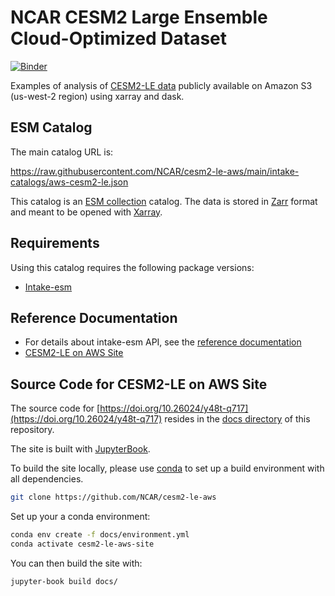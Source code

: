 # NCAR CESM2 Large Ensemble Cloud-Optimized Dataset

[![Binder](https://binder.pangeo.io/badge_logo.svg)](https://binder.pangeo.io/v2/gh/NCAR/cesm2-le-aws/main)

Examples of analysis of [CESM2-LE data](https://registry.opendata.aws/ncar-cesm2-lens/) publicly available on Amazon S3 (us-west-2 region) using xarray and dask.

## ESM Catalog
The main catalog URL is:

https://raw.githubusercontent.com/NCAR/cesm2-le-aws/main/intake-catalogs/aws-cesm2-le.json

This catalog is an [ESM collection](https://github.com/NCAR/esm-collection-spec) catalog. The data is stored in [Zarr](https://github.com/zarr-developers/zarr) format and meant to be opened with [Xarray](http://xarray.pydata.org/en/latest/).

## Requirements

Using this catalog requires the following package versions:

- [Intake-esm](https://github.com/intake/intake-esm)

## Reference Documentation

- For details about intake-esm API, see the [reference documentation](https://intake-esm.readthedocs.io/en/latest)
- [CESM2-LE on AWS Site](https://doi.org/10.26024/y48t-q717)

## Source Code for CESM2-LE on AWS Site

The source code for [https://doi.org/10.26024/y48t-q717](https://doi.org/10.26024/y48t-q717) resides in the [docs directory](./docs) of this repository.

The site is built with [JupyterBook](https://jupyterbook.org/intro.html).

To build the site locally, please use [conda](https://docs.conda.io/) to set up a build environment with all dependencies.

```bash
git clone https://github.com/NCAR/cesm2-le-aws
```

Set up your a conda environment:

```bash
conda env create -f docs/environment.yml
conda activate cesm2-le-aws-site
```

You can then build the site with:

```bash
jupyter-book build docs/
```